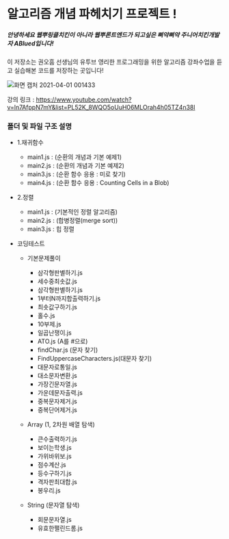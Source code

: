 # 알고리즘 개념 파헤치기 프로젝트 !

##### 안녕하세요 웹뿌링클치킨이 아니라 웹뿌론트엔드가 되고싶은 삐약삐약 주니어치킨개발자 ABlued입니다!

이 저장소는 권오흠 선생님의 유투브 영리한 프로그래밍을 위한 알고리즘 강좌수업을 듣고 실습해본 코드를 저장하는 곳입니다!  

![화면 캡처 2021-04-01 001433](https://user-images.githubusercontent.com/53801395/113168167-605ad700-927f-11eb-945a-30bec40f4bd3.jpg)

강의 링크 : https://www.youtube.com/watch?v=ln7AfppN7mY&list=PL52K_8WQO5oUuH06MLOrah4h05TZ4n38l

### 폴더 및 파일 구조 설명
+ 1.재귀함수
    + main1.js : (순환의 개념과 기본 예제1)
    + main2.js : (순환의 개념과 기본 예제2)
    + main3.js : (순환 함수 응용 : 미로 찾기)
    + main4.js : (순환 함수 응용 : Counting Cells in a Blob)
      
+ 2.정렬
    + main1.js : (기본적인 정렬 알고리즘)
    + main2.js : (합병정렬(merge sort))
    + main3.js : 힙 정렬
      
+ 코딩테스트
    + 기본문제풀이
        + 삼각형판별하기.js
        + 세수중최솟값.js
        + 삼각형판별하기.js
        + 1부터N까지합출력하기.js
        + 최솟값구하기.js
        + 홀수.js
        + 10부제.js
        + 일곱난쟁이.js
        + ATO.js (A를 #으로)
        + findChar.js (문자 찾기)
        + FindUppercaseCharacters.js(대문자 찾기)
        + 대문자로통일.js
        + 대소문자변환.js
        + 가장긴문자열.js
        + 가운데문자출력.js
        + 중복문자제거.js
        + 중복단어제거.js
          
    + Array (1, 2차원 배열 탐색)
        + 큰수출력하기.js
        + 보이는학생.js
        + 가위바위보.js
        + 점수계산.js
        + 등수구하기.js
        + 격자판최대합.js
        + 봉우리.js
          
    + String (문자열 탐색)
        + 회문문자열.js
        + 유효한팰린드롬.js